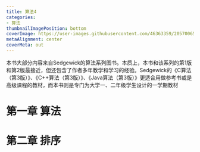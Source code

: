 ```yaml
---
title: 算法4
categories: 
- 算法
thumbnailImagePosition: bottom
coverImage: https://user-images.githubusercontent.com/46363359/205700654-f2577dc7-9b49-4509-9bd1-14ba5c23ae6f.jpg
metaAlignment: center
coverMeta: out
---
```


本书大部分内容来自Sedgewick的算法系列图书。本质上，本书和该系列的第1版和第2版最接近，但还包含了作者多年教学和学习的经验。Sedgewick的《C算法（第3版）》、《C++算法（第3版）》、《Java算法（第3版）》更适合用做参考书或是高级课程的教材，而本书则是专门为大学一、二年级学生设计的一学期教材

<!-- more -->

<!-- toc -->

# 第一章 算法


# 第二章 排序

